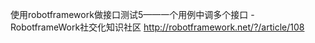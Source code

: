 

使用robotframework做接口测试5——一个用例中调多个接口 - RobotframeWork社交化知识社区 
http://robotframework.net/?/article/108